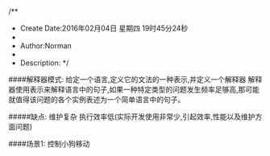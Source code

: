 /**
* Create Date:2016年02月04日 星期四 19时45分24秒
* 
* Author:Norman
* 
* Description: 
*/

####解释器模式:
    给定一个语言,定义它的文法的一种表示,并定义一个解释器
    解释器使用表示来解释语言中的句子,如果一种特定类型的问题发生频率足够高,那可能就值得该问题的各个实例表述为一个简单语言中的句子。

#####缺点:
    维护复杂
    执行效率低(实际开发使用非常少,引起效率,性能以及维护方面问题)

####场景1:
    控制小狗移动

